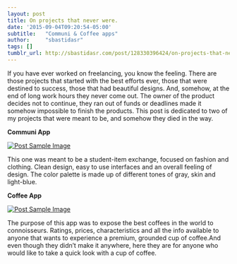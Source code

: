 ```yaml
---
layout: post
title: On projects that never were.
date: '2015-09-04T09:20:54-05:00'
subtitle:   "Communi & Coffee apps"
author:     "sbastidasr"
tags: []
tumblr_url: http://sbastidasr.com/post/128330396424/on-projects-that-never-were
---
```

If you have ever worked on freelancing, you know the feeling. There are those projects that started with the best efforts ever, those that were destined to success, those that had beautiful designs. And, somehow, at the end of long work hours they never come out. The owner of the product decides not to continue, they ran out of funds or deadlines made it somehow impossible to finish the products. This post is dedicated to two of my projects that were meant to be, and somehow they died in the way.

**Communi App**

<a href="#">
    <img src="{{ site.baseurl }}/img/tumblr_inline_nu5ldlCEZd1tq2y7o_1280.png" alt="Post Sample Image">
</a>

This one was meant to be a student-item exchange, focused on fashion and clothing. Clean design, easy to use interfaces and an overall feeling of design. The color palette is made up of different tones of gray, skin and light-blue.

**Coffee App**

<a href="#">
    <img src="{{ site.baseurl }}/img/tumblr_inline_nu5lc5j4U71tq2y7o_1280.png" alt="Post Sample Image">
</a>

The purpose of this app was to expose the best coffees in the world to connoisseurs. Ratings, prices, characteristics and all the info available to anyone that wants to experience a premium, grounded cup of coffee.And even though they didn’t make it anywhere, here they are for anyone who would like to take a quick look with a cup of coffee. 
